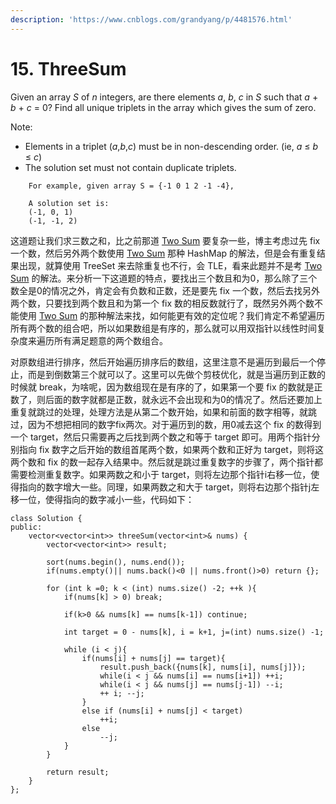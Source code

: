 ```yaml
---
description: 'https://www.cnblogs.com/grandyang/p/4481576.html'
---
```


# 15. ThreeSum



Given an array _S_ of _n_ integers, are there elements _a_, _b_, _c_ in _S_ such that _a_ + _b_ + _c_ = 0? Find all unique triplets in the array which gives the sum of zero.

Note:

* Elements in a triplet \(_a_,_b_,_c_\) must be in non-descending order. \(ie, _a_ ≤ _b_ ≤ _c_\)
* The solution set must not contain duplicate triplets.

```text
    For example, given array S = {-1 0 1 2 -1 -4},

    A solution set is:
    (-1, 0, 1)
    (-1, -1, 2)
```

这道题让我们求三数之和，比之前那道 [Two Sum](http://www.cnblogs.com/grandyang/p/4130379.html) 要复杂一些，博主考虑过先 fix 一个数，然后另外两个数使用 [Two Sum](http://www.cnblogs.com/grandyang/p/4130379.html) 那种 HashMap 的解法，但是会有重复结果出现，就算使用 TreeSet 来去除重复也不行，会 TLE，看来此题并不是考 [Two Sum](http://www.cnblogs.com/grandyang/p/4130379.html) 的解法。来分析一下这道题的特点，要找出三个数且和为0，那么除了三个数全是0的情况之外，肯定会有负数和正数，还是要先 fix 一个数，然后去找另外两个数，只要找到两个数且和为第一个 fix 数的相反数就行了，既然另外两个数不能使用 [Two Sum](http://www.cnblogs.com/grandyang/p/4130379.html) 的那种解法来找，如何能更有效的定位呢？我们肯定不希望遍历所有两个数的组合吧，所以如果数组是有序的，那么就可以用双指针以线性时间复杂度来遍历所有满足题意的两个数组合。

对原数组进行排序，然后开始遍历排序后的数组，这里注意不是遍历到最后一个停止，而是到倒数第三个就可以了。这里可以先做个剪枝优化，就是当遍历到正数的时候就 break，为啥呢，因为数组现在是有序的了，如果第一个要 fix 的数就是正数了，则后面的数字就都是正数，就永远不会出现和为0的情况了。然后还要加上重复就跳过的处理，处理方法是从第二个数开始，如果和前面的数字相等，就跳过，因为不想把相同的数字fix两次。对于遍历到的数，用0减去这个 fix 的数得到一个 target，然后只需要再之后找到两个数之和等于 target 即可。用两个指针分别指向 fix 数字之后开始的数组首尾两个数，如果两个数和正好为 target，则将这两个数和 fix 的数一起存入结果中。然后就是跳过重复数字的步骤了，两个指针都需要检测重复数字。如果两数之和小于 target，则将左边那个指针i右移一位，使得指向的数字增大一些。同理，如果两数之和大于 target，则将右边那个指针j左移一位，使得指向的数字减小一些，代码如下：



```
class Solution {
public:
    vector<vector<int>> threeSum(vector<int>& nums) {
        vector<vector<int>> result;
        
        sort(nums.begin(), nums.end());
        if(nums.empty()|| nums.back()<0 || nums.front()>0) return {};
        
        for (int k =0; k < (int) nums.size() -2; ++k ){
            if(nums[k] > 0) break;
            
            if(k>0 && nums[k] == nums[k-1]) continue;
            
            int target = 0 - nums[k], i = k+1, j=(int) nums.size() -1;
            
            while (i < j){
                if(nums[i] + nums[j] == target){
                    result.push_back({nums[k], nums[i], nums[j]});
                    while(i < j && nums[i] == nums[i+1]) ++i;
                    while(i < j && nums[j] == nums[j-1]) --i;
                    ++ i; --j;
                }
                else if (nums[i] + nums[j] < target)
                    ++i;
                else
                    --j;
            }
        }
        
        return result;
    }
};
```

